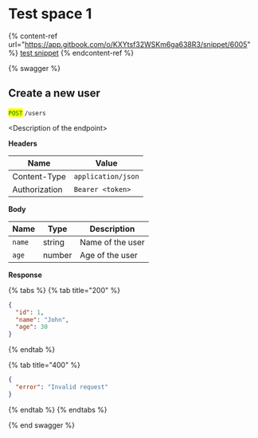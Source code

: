 # Test space 1

{% content-ref url="https://app.gitbook.com/o/KXYtsf32WSKm6ga638R3/snippet/6005" %}
[test snippet](https://app.gitbook.com/o/KXYtsf32WSKm6ga638R3/snippet/6005)
{% endcontent-ref %}

{% swagger %}

## Create a new user

<mark style="color:green;">`POST`</mark> `/users`

\<Description of the endpoint>

**Headers**

| Name          | Value              |
| ------------- | ------------------ |
| Content-Type  | `application/json` |
| Authorization | `Bearer <token>`   |

**Body**

| Name   | Type   | Description      |
| ------ | ------ | ---------------- |
| `name` | string | Name of the user |
| `age`  | number | Age of the user  |

**Response**

{% tabs %}
{% tab title="200" %}
```json
{
  "id": 1,
  "name": "John",
  "age": 30
}
```
{% endtab %}

{% tab title="400" %}
```json
{
  "error": "Invalid request"
}
```
{% endtab %}
{% endtabs %}

{% end swagger %}

